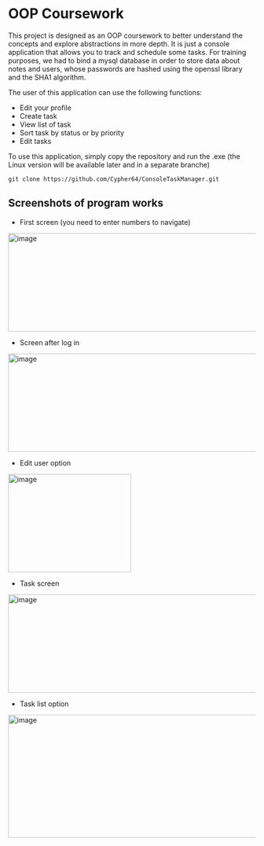 # OOP Coursework

This project is designed as an OOP coursework to better understand the concepts and explore abstractions in more depth. It is just a console application that allows you to track and schedule some tasks. For training purposes, we had to bind a mysql database in order to store data about notes and users, whose passwords are hashed using the openssl library and the SHA1 algorithm.

The user of this application can use the following functions:
- Edit your profile
- Create task
- View list of task
- Sort task by status or by priority
- Edit tasks

To use this application, simply copy the repository and run the .exe (the Linux version will be available later and in a separate branche)
```
git clone https://github.com/Cypher64/ConsoleTaskManager.git
```
## Screenshots of program works
- First screen (you need to enter numbers to navigate)
<img width="600" height="200" alt="image" src="https://github.com/user-attachments/assets/2d957fde-8e61-4cb9-9d97-17b43014df86" />

- Screen after log in
<img width="600" height="200" alt="image" src="https://github.com/user-attachments/assets/41fc553c-9e3d-4f0d-b856-c9421bf8cf11" />

- Edit user option
<img width="250" height="200" alt="image" src="https://github.com/user-attachments/assets/4811d025-2070-4271-9782-dfd571125657" />

- Task screen
<img width="600" height="200" alt="image" src="https://github.com/user-attachments/assets/22147726-e24c-4a74-9e13-9157cd47ae9f" />

- Task list option
<img width="800" height="250" alt="image" src="https://github.com/user-attachments/assets/bdf41210-9319-4e86-a6b3-f35ee43fb3e5" />
